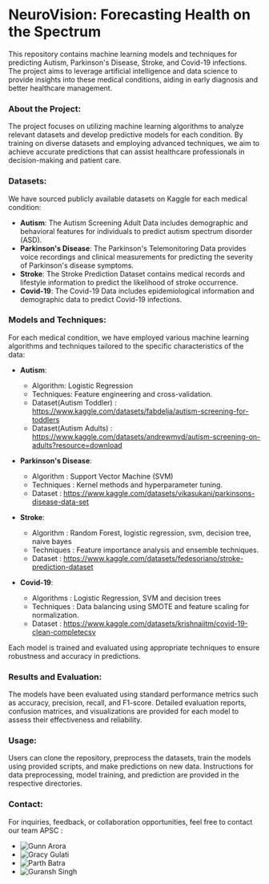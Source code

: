 # NeuroVision: Forecasting Health on the Spectrum 

This repository contains machine learning models and techniques for predicting Autism, Parkinson's Disease, Stroke, and Covid-19 infections. The project aims to leverage artificial intelligence and data science to provide insights into these medical conditions, aiding in early diagnosis and better healthcare management.

### About the Project:
The project focuses on utilizing machine learning algorithms to analyze relevant datasets and develop predictive models for each condition. By training on diverse datasets and employing advanced techniques, we aim to achieve accurate predictions that can assist healthcare professionals in decision-making and patient care.

### Datasets:
We have sourced publicly available datasets on Kaggle for each medical condition:

- **Autism**: The Autism Screening Adult Data includes demographic and behavioral features for individuals to predict autism spectrum disorder (ASD).
- **Parkinson's Disease**: The Parkinson's Telemonitoring Data provides voice recordings and clinical measurements for predicting the severity of Parkinson's disease symptoms.
- **Stroke**: The Stroke Prediction Dataset contains medical records and lifestyle information to predict the likelihood of stroke occurrence.
- **Covid-19**: The Covid-19 Data includes epidemiological information and demographic data to predict Covid-19 infections.

### Models and Techniques:
For each medical condition, we have employed various machine learning algorithms and techniques tailored to the specific characteristics of the data:

- **Autism**:
  - Algorithm: Logistic Regression
  - Techniques: Feature engineering and cross-validation.
  - Dataset(Autism Toddler) :  https://www.kaggle.com/datasets/fabdelja/autism-screening-for-toddlers
  - Dataset(Autism Adults) : https://www.kaggle.com/datasets/andrewmvd/autism-screening-on-adults?resource=download

- **Parkinson's Disease**:
  - Algorithm : Support Vector Machine (SVM)
  - Techniques : Kernel methods and hyperparameter tuning.
  - Dataset : https://www.kaggle.com/datasets/vikasukani/parkinsons-disease-data-set

- **Stroke**:
  - Algorithm : Random Forest, logistic regression, svm, decision tree, naive bayes
  - Techniques : Feature importance analysis and ensemble techniques.
  - Dataset : https://www.kaggle.com/datasets/fedesoriano/stroke-prediction-dataset

- **Covid-19**:
  - Algorithms : Logistic Regression, SVM and decision trees
  - Techniques : Data balancing using SMOTE and feature scaling for normalization.
  - Dataset : https://www.kaggle.com/datasets/krishnaiitm/covid-19-clean-completecsv

Each model is trained and evaluated using appropriate techniques to ensure robustness and accuracy in predictions.

### Results and Evaluation:
The models have been evaluated using standard performance metrics such as accuracy, precision, recall, and F1-score. Detailed evaluation reports, confusion matrices, and visualizations are provided for each model to assess their effectiveness and reliability.

### Usage:
Users can clone the repository, preprocess the datasets, train the models using provided scripts, and make predictions on new data. Instructions for data preprocessing, model training, and prediction are provided in the respective directories.

### Contact:
For inquiries, feedback, or collaboration opportunities, feel free to contact our team APSC :

- ![Gunn Arora](https://www.linkedin.com/in/gunn-arora-3a0a9b291/)
- ![Gracy Gulati](https://www.linkedin.com/in/gracy-gulati-956061292/)
- ![Parth Batra](https://www.linkedin.com/in/parth-batra-1aa633259/)
- ![Guransh Singh](https://www.linkedin.com/in/guransh-singh-336b4a254/)

